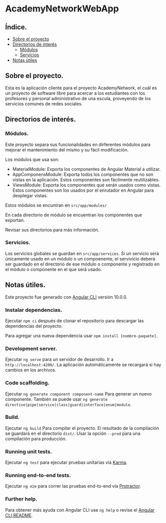 # AcademyNetworkWebApp

## Índice.

* [Sobre el proyecto](#Sobre-el-proyecto)
* [Directorios de interés](#Directorios-de-interés)
  * [Módulos](#Módulos)
  * [Servicios](#Servicios)
* [Notas útiles](#Notas-útiles)

## Sobre el proyecto.

Esta es la aplicación cliente para el proyecto AcademyNetwork, el cuál es un proyecto de software libre para acercar a los
estudiantes con los profesores y personal administrativo de una escula, proveyendo de los servicios comunes de redes sociales.

## Directorios de interés.

### Módulos.
Este proyecto separa sus funcionalidades en dirferentes módulos para mejorar el mantenimiento del mismo y su fácil modificación.

Los módulos que usa son:

* MaterialModule: Exporta los componentes de Angular Material a utilizar.
* AppComponensModule: Exporta todos los componentes que no son vistas en la aplicación. Estos componentes son fácilmente reutilizables.
* ViewsModule: Exporta los componentes que serán usados como vistas. Estos componentes son los usados por el enrutador en Angular para desplegar vistas.

Estos módulos se encuntran en `src/app/modules/`

En cada directorio de módulo se encuentran los componentes que exportan.

Revisar sus directorios para más información.

### Servicios.

Los servicios globales se guardan en `src/app/services`. Si un servicio será únicamente usado en un módulo o un compoenente, el servivicio deberá ser
guardado en el directorio de ese módulo o componente y registrado en el módulo o componente en el que será usado.

## Notas útiles.

Este proyecto fue generado con [Angular CLI](https://github.com/angular/angular-cli) versión 10.0.0.

### Instalar dependencias.

Ejecutar `npm ci` después de clonar el repositorio para descargar las dependencias del proyecto.

Para agregar una nueva dependencia usar `npm install [nombre-paquete]`.

### Development server.

Ejecutar `ng serve` para un servidor de desarrollo. Ir a `http://localhost:4200/`. La aplicación automáticamente se recargará si hay cambios en los archivos.

### Code scaffolding.

Ejecutar `ng generate component component-name` Para generar un nuevo componente. También se puede usar `ng generate directive|pipe|service|class|guard|interface|enum|module`.

### Build.

Ejecutar `ng build` Para compilar el proyecto. El resultado de la compilación se guardará en el directorio `dist/`. Usar la opción `--prod` para una compilación para producción.

### Running unit tests.

Ejecutar `ng test` para ejecutar pruebas unitarias vía [Karma](https://karma-runner.github.io).

### Running end-to-end tests.

Ejecutar `ng e2e` para correr las pruebas end-to-end vía [Protractor](http://www.protractortest.org/).

### Further help.

Para obtener más ayuda con Angular CLI use `ng help` o revise el [Angular CLI README](https://github.com/angular/angular-cli/blob/master/README.md).
